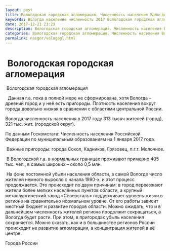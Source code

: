 ```yaml
---
layout: post
title: Вологодская городская агломерация. Численность населения Вологды
keywords: Вологда население численность 2017 Вологодская городская агломерация
date: 2017-12-21 23:23
description: Вологодская городская агломерация. Численность населения Вологды 2017
categories: Вологодская городская агломерация. Численность населения Вологды 2017
permalink: nasgor/vologagl.html
---
```


#  Вологодская городская агломерация



 Вологодская городская агломерация



  Данная г.а. пока в полной мере не сформирована, хотя Вологда – древний город и у неё есть пригороды. Плотность населения вокруг города довольно низкая в сравнении с областями центральной России. 




Вологда численность населения в 2017 году 313 тысяч жителей (город), 321 тыс. жит. (городской округ).
 


По данным Госкомстата: Численность населения Российской Федерации по муниципальным образованиям на 1 января 2017 года.


 Важные пригороды: города Сокол, Кадников, Грязовец, п.г.т. Молочное.





 В Вологодской г.а. в нормальных границах проживают примерно 405 тыс. чел., в самых широких – около 0,5 млн.




 На фоне постоянной убыли населения области, в самой Вологде число жителей немного выросло с начала 1990-х, и этот процесс продолжается. Это происходит по двум причинам: в город переезжают жители более мелких населённых пунктов области, а крупный металлургический завод «Северсталь» поддерживает уровень жизни в регионе на сравнительно нормальном уровне. От его работы зависит местный бюджет и развитие городов области. Можно ожидать, что и в дальнейшем численность жителей региона продолжит сокращаться, а Вологда будет расти. При этом, в пригородах убыль населения сохраняется. Можно сказать, как и в большинстве регионов России происходит не развитие агломерации, а концентрация жителей в её центре.  




Города России

		
